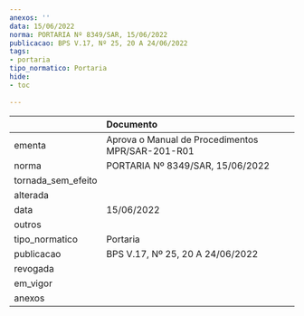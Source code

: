 ```yaml
---
anexos: ''
data: 15/06/2022
norma: PORTARIA Nº 8349/SAR, 15/06/2022
publicacao: BPS V.17, Nº 25, 20 A 24/06/2022
tags:
- portaria
tipo_normatico: Portaria
hide: 
- toc 
 
---
```


|                    | Documento                                        |
|:-------------------|:-------------------------------------------------|
| ementa             | Aprova o Manual de Procedimentos MPR/SAR-201-R01 |
| norma              | PORTARIA Nº 8349/SAR, 15/06/2022                 |
| tornada_sem_efeito |                                                  |
| alterada           |                                                  |
| data               | 15/06/2022                                       |
| outros             |                                                  |
| tipo_normatico     | Portaria                                         |
| publicacao         | BPS V.17, Nº 25, 20 A 24/06/2022                 |
| revogada           |                                                  |
| em_vigor           |                                                  |
| anexos             |                                                  |